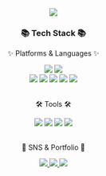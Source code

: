 <div align=center>
	<img src="https://capsule-render.vercel.app/api?type=waving&color=auto&height=200&section=header&text=난...어디로...?&fontSize=90" />
</div>
<div align=center>
	<h3>📚 Tech Stack 📚</h3>
	<p>✨ Platforms & Languages ✨</p>
</div>
<div align="center">
	<img src="https://img.shields.io/badge/Java-007396?style=flat&logo=Conda-Forge&logoColor=white" />
	<img src="https://img.shields.io/badge/Spring-6DB33F?style=flat&logo=Spring&logoColor=white" />
  <br>
  	<img src="https://img.shields.io/badge/AWS-232F3E?style=flat&logo=AmazonAWS&logoColor=white" />
	<img src="https://img.shields.io/badge/MySQL-4479A1?style=flat&logo=MySQL&logoColor=white" />
  	<img src="https://img.shields.io/badge/PHP-777BB4?style=flat&logo=PHP&logoColor=white"/>
	<img src="https://img.shields.io/badge/Linux-FCC624?style=flat&logo=Linux&logoColor=white" />
	<img src="https://img.shields.io/badge/SQLite-003B57?style=flat&logo=SQLite&logoColor=white" />
</div>
<br>
<div align=center>
	<p>🛠 Tools 🛠</p>
</div>
<div align=center>
	<img src="https://img.shields.io/badge/Eclipse%20IDE-2C2255?style=flat&logo=EclipseIDE&logoColor=white" />
	<img src="https://img.shields.io/badge/Visual%20Studio%20Code-007ACC?style=flat&logo=VisualStudioCode&logoColor=white" />
  <img src="https://img.shields.io/badge/Android%20Studio-3DDC84?style=flat&logo=AndroidStudio&logoColor=white" />
	<img src="https://img.shields.io/badge/GitHub-181717?style=flat&logo=GitHub&logoColor=white" />
</div>
<br>
<div align=center>
	<p>🎨 SNS & Portfolio 🎨</p>
</div>
<div align=center>
	<a href="mailto:heondong0723@gmail.com">
		<img src="https://img.shields.io/badge/Mail-30B980?style=flat&logo=Gmail&logoColor=white" />
	</a>
	<a href="https://orchid-wasp-04e.notion.site/DongHeon-Kim-bcdf830b06bb44dbbd3e574e5e07e28a">
		<img src="https://img.shields.io/badge/Notion-000000?style=flat&logo=Notion&logoColor=white" />
	</a>
		<a href="https://blog.naver.com/kimdongheon9265">
		<img src="https://img.shields.io/badge/Naver-ABF200?style=flat&logo=Naver&logoColor=white" />
	</a>
</div>
<div align=center>
